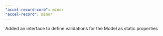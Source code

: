 ```yaml
---
"accel-record-core": minor
"accel-record": minor
---
```


Added an interface to define validations for the Model as static properties
